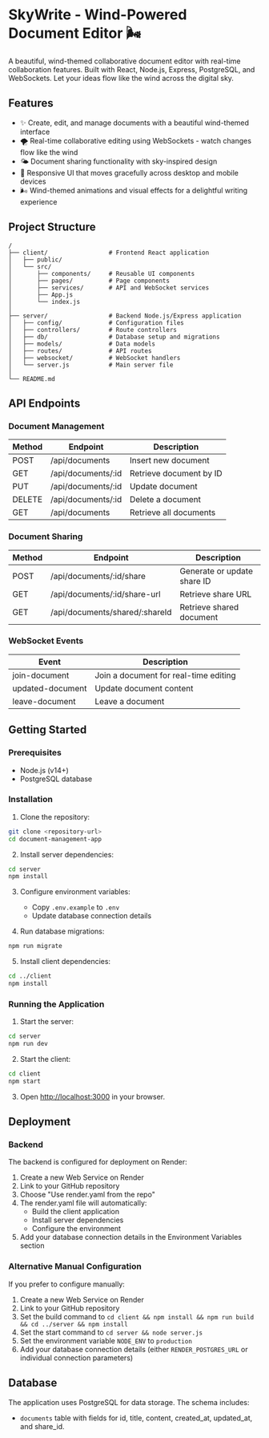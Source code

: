 # SkyWrite - Wind-Powered Document Editor 🌬️

A beautiful, wind-themed collaborative document editor with real-time collaboration features. Built with React, Node.js, Express, PostgreSQL, and WebSockets. Let your ideas flow like the wind across the digital sky.

## Features

- ✨ Create, edit, and manage documents with a beautiful wind-themed interface
- 🌪️ Real-time collaborative editing using WebSockets - watch changes flow like the wind
- 🌤️ Document sharing functionality with sky-inspired design
- 💨 Responsive UI that moves gracefully across desktop and mobile devices
- 🌬️ Wind-themed animations and visual effects for a delightful writing experience

## Project Structure

```
/
├── client/                 # Frontend React application
│   ├── public/
│   └── src/
│       ├── components/     # Reusable UI components
│       ├── pages/          # Page components
│       ├── services/       # API and WebSocket services
│       ├── App.js
│       └── index.js
│
├── server/                 # Backend Node.js/Express application
│   ├── config/             # Configuration files
│   ├── controllers/        # Route controllers
│   ├── db/                 # Database setup and migrations
│   ├── models/             # Data models
│   ├── routes/             # API routes
│   ├── websocket/          # WebSocket handlers
│   └── server.js           # Main server file
│
└── README.md
```

## API Endpoints

### Document Management

| Method | Endpoint           | Description             |
| ------ | ------------------ | ----------------------- |
| POST   | /api/documents     | Insert new document     |
| GET    | /api/documents/:id | Retrieve document by ID |
| PUT    | /api/documents/:id | Update document         |
| DELETE | /api/documents/:id | Delete a document       |
| GET    | /api/documents     | Retrieve all documents  |

### Document Sharing

| Method | Endpoint                       | Description                 |
| ------ | ------------------------------ | --------------------------- |
| POST   | /api/documents/:id/share       | Generate or update share ID |
| GET    | /api/documents/:id/share-url   | Retrieve share URL          |
| GET    | /api/documents/shared/:shareId | Retrieve shared document    |

### WebSocket Events

| Event            | Description                           |
| ---------------- | ------------------------------------- |
| join-document    | Join a document for real-time editing |
| updated-document | Update document content               |
| leave-document   | Leave a document                      |

## Getting Started

### Prerequisites

- Node.js (v14+)
- PostgreSQL database

### Installation

1. Clone the repository:

```bash
git clone <repository-url>
cd document-management-app
```

2. Install server dependencies:

```bash
cd server
npm install
```

3. Configure environment variables:

   - Copy `.env.example` to `.env`
   - Update database connection details

4. Run database migrations:

```bash
npm run migrate
```

5. Install client dependencies:

```bash
cd ../client
npm install
```

### Running the Application

1. Start the server:

```bash
cd server
npm run dev
```

2. Start the client:

```bash
cd client
npm start
```

3. Open [http://localhost:3000](http://localhost:3000) in your browser.

## Deployment

### Backend

The backend is configured for deployment on Render:

1. Create a new Web Service on Render
2. Link to your GitHub repository
3. Choose "Use render.yaml from the repo"
4. The render.yaml file will automatically:
   - Build the client application
   - Install server dependencies
   - Configure the environment
5. Add your database connection details in the Environment Variables section

### Alternative Manual Configuration

If you prefer to configure manually:

1. Create a new Web Service on Render
2. Link to your GitHub repository
3. Set the build command to `cd client && npm install && npm run build && cd ../server && npm install`
4. Set the start command to `cd server && node server.js`
5. Set the environment variable `NODE_ENV` to `production`
6. Add your database connection details (either `RENDER_POSTGRES_URL` or individual connection parameters)

## Database

The application uses PostgreSQL for data storage. The schema includes:

- `documents` table with fields for id, title, content, created_at, updated_at, and share_id.
